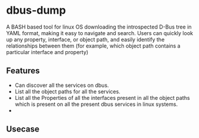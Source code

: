 # dbus-dump
A BASH based tool for linux OS downloading the introspected D-Bus tree in YAML format, making it easy to navigate and search. Users can quickly look up any property, interface, or object path, and easily identify the relationships between them (for example, which object path contains a particular interface and property)


## Features

- Can discover all the services on dbus.
- List all the object paths for all the services.
- List all the Properties of all the interfaces present in all the object paths which is present on all the present dbus services in linux systems.
- 

## Usecase

